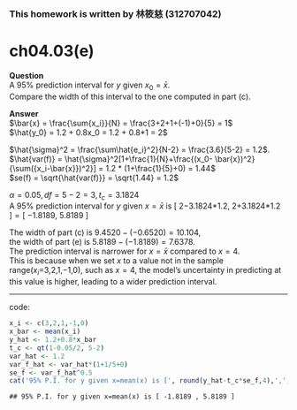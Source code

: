 ### This homework is written by 林筱慈 (312707042)

# ch04.03(e)

**Question**  
A 95% prediction interval for *y* given *x*<sub>0</sub> = *x̄*.  
Compare the width of this interval to the one computed in part (c).  
  
**Answer**  
$\bar{x} = \frac{\sum{x_i}}{N} = \frac{3+2+1+(-1)+0}{5} = 1$  
$\hat{y_0} = 1.2 + 0.8x_0 = 1.2 + 0.8*1 = 2$  
  
$\hat{\sigma}^2 = \frac{\sum\hat{e_i}^2}{N-2} = \frac{3.6}{5-2} = 1.2$.  
$\hat{var(f)} = \hat{\sigma}^2[1+\frac{1}{N}+\frac{(x_0- \bar{x})^2}{\sum({x_i-\bar{x}})^2}] = 1.2 * (1+\frac{1}{5}+0) = 1.44$  
$se(f) = \sqrt{\hat{var(f)}} = \sqrt{1.44} = 1.2$  
  
*α* = 0.05, *df* = 5 − 2 = 3, *t*<sub>*c*</sub> = 3.1824  
A 95% prediction interval for *y* given *x* = *x̄* is 
[ 2−3.1824\*1.2, 2+3.1824\*1.2 ] = [ −1.8189, 5.8189 ]  

The width of part (c) is 9.4520 − (−0.6520) = 10.104,  
the width of part (e) is 5.8189 − (−1.8189) = 7.6378.  
The prediction interval is narrower for *x* = *x̄* compared to *x* = 4.  
This is because when we set *x* to a value not in the sample
range(*x*<sub>*i*</sub>=3,2,1,−1,0), such as *x* = 4, the model’s
uncertainty in predicting at this value is higher, leading to a wider
prediction interval.

------------------------------------------------------------------------

code:

``` r
x_i <- c(3,2,1,-1,0)
x_bar <- mean(x_i)
y_hat <- 1.2+0.8*x_bar
t_c <- qt(1-0.05/2, 5-2)
var_hat <- 1.2
var_f_hat <- var_hat*(1+1/5+0)
se_f <- var_f_hat^0.5
cat('95% P.I. for y given x=mean(x) is [', round(y_hat-t_c*se_f,4),',', round(y_hat+t_c*se_f,4), ']', '\n')
```

    ## 95% P.I. for y given x=mean(x) is [ -1.8189 , 5.8189 ]
